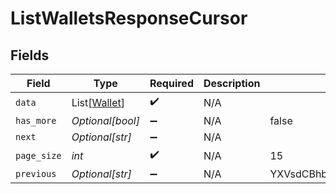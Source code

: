 # ListWalletsResponseCursor


## Fields

| Field                                         | Type                                          | Required                                      | Description                                   | Example                                       |
| --------------------------------------------- | --------------------------------------------- | --------------------------------------------- | --------------------------------------------- | --------------------------------------------- |
| `data`                                        | List[[Wallet](../../models/shared/wallet.md)] | :heavy_check_mark:                            | N/A                                           |                                               |
| `has_more`                                    | *Optional[bool]*                              | :heavy_minus_sign:                            | N/A                                           | false                                         |
| `next`                                        | *Optional[str]*                               | :heavy_minus_sign:                            | N/A                                           |                                               |
| `page_size`                                   | *int*                                         | :heavy_check_mark:                            | N/A                                           | 15                                            |
| `previous`                                    | *Optional[str]*                               | :heavy_minus_sign:                            | N/A                                           | YXVsdCBhbmQgYSBtYXhpbXVtIG1heF9yZXN1bHRzLol=  |